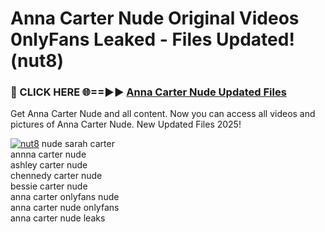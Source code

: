 # Anna Carter Nude Original Videos 0nlyFans Leaked - Files Updated! (nut8)

<h3>🔴 CLICK HERE 🌐==►► <a href="https://tinyurl.com/52m3yx9h" rel="nofollow">Anna Carter Nude Updated Files</a></h3>

Get Anna Carter Nude and all content. Now you can access all videos and pictures of Anna Carter Nude. New Updated Files 2025!

[![nut8](https://i.imgur.com/TnHtlc8.gif)](https://tinyurl.com/52m3yx9h)
nude sarah carter<br>
annna carter nude<br>
ashley carter nude<br>
chennedy carter nude<br>
bessie carter nude<br>
anna carter onlyfans nude<br>
anna carter nude onlyfans<br>
anna carter nude leaks